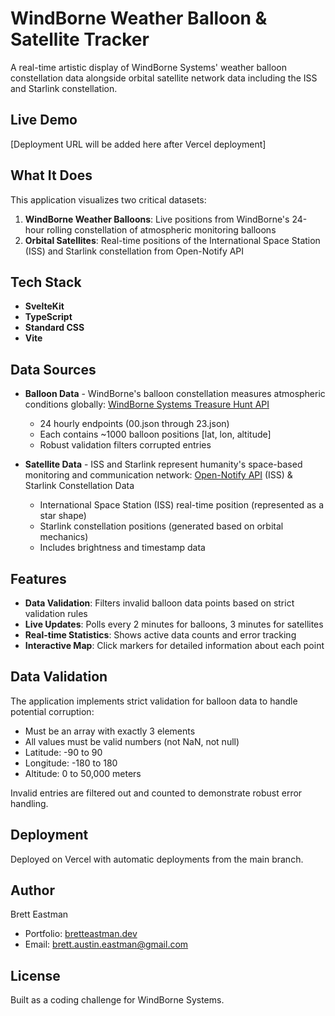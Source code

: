 # WindBorne Weather Balloon & Satellite Tracker

A real-time artistic display of WindBorne Systems' weather balloon constellation data alongside orbital satellite network data including the ISS and Starlink constellation.

## Live Demo

[Deployment URL will be added here after Vercel deployment]

## What It Does

This application visualizes two critical datasets:

1. **WindBorne Weather Balloons**: Live positions from WindBorne's 24-hour rolling constellation of atmospheric monitoring balloons
2. **Orbital Satellites**: Real-time positions of the International Space Station (ISS) and Starlink constellation from Open-Notify API

## Tech Stack

- **SvelteKit**
- **TypeScript**
- **Standard CSS**
- **Vite**

## Data Sources

- **Balloon Data** - WindBorne's balloon constellation measures atmospheric conditions globally: [WindBorne Systems Treasure Hunt API](https://a.windbornesystems.com/treasure/)

  - 24 hourly endpoints (00.json through 23.json)
  - Each contains ~1000 balloon positions [lat, lon, altitude]
  - Robust validation filters corrupted entries

- **Satellite Data** - ISS and Starlink represent humanity's space-based monitoring and communication network: [Open-Notify API](http://api.open-notify.org/) (ISS) & Starlink Constellation Data
  - International Space Station (ISS) real-time position (represented as a star shape)
  - Starlink constellation positions (generated based on orbital mechanics)
  - Includes brightness and timestamp data

## Features

- **Data Validation**: Filters invalid balloon data points based on strict validation rules
- **Live Updates**: Polls every 2 minutes for balloons, 3 minutes for satellites
- **Real-time Statistics**: Shows active data counts and error tracking
- **Interactive Map**: Click markers for detailed information about each point

## Data Validation

The application implements strict validation for balloon data to handle potential corruption:

- Must be an array with exactly 3 elements
- All values must be valid numbers (not NaN, not null)
- Latitude: -90 to 90
- Longitude: -180 to 180
- Altitude: 0 to 50,000 meters

Invalid entries are filtered out and counted to demonstrate robust error handling.

## Deployment

Deployed on Vercel with automatic deployments from the main branch.

## Author

Brett Eastman

- Portfolio: [bretteastman.dev](https://www.bretteastman.dev/)
- Email: brett.austin.eastman@gmail.com

## License

Built as a coding challenge for WindBorne Systems.
